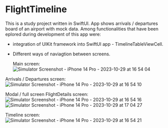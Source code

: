 # FlightTimeline

This is a study project written in SwiftUI. App shows arrivals / departures board of an airport with mock data. 
Among functionalities that have been eplored during development of this app were:
- integration of UIKit framework into SwiftUI app - TimelineTableViewCell.
- Different ways of naviagtion between screens.  

  Main screen: 
   ![Simulator Screenshot - iPhone 14 Pro - 2023-10-29 at 16 54 04](https://github.com/Leralubiteklery/FlightTimeline/assets/58272000/cf93066f-87d5-4b4f-bef6-71d922a31d17)

Arrivals / Departures screen: 
  ![Simulator Screenshot - iPhone 14 Pro - 2023-10-29 at 16 54 10](https://github.com/Leralubiteklery/FlightTimeline/assets/58272000/6245757a-bac4-4893-8d21-2dc26bfc5dc1)

Modal / full screen FlightDetails screen: 
![Simulator Screenshot - iPhone 14 Pro - 2023-10-29 at 16 54 16](https://github.com/Leralubiteklery/FlightTimeline/assets/58272000/efde9447-746e-4434-97a9-cf893e5c12c0)![Simulator Screenshot - iPhone 14 Pro - 2023-10-29 at 17 04 27](https://github.com/Leralubiteklery/FlightTimeline/assets/58272000/4472ff8f-6451-4002-9978-cd19d4ac0e94)

Timeline screen:
![Simulator Screenshot - iPhone 14 Pro - 2023-10-29 at 16 54 21](https://github.com/Leralubiteklery/FlightTimeline/assets/58272000/f6a11cba-e661-4480-b7fb-81e9e9eebd14)

